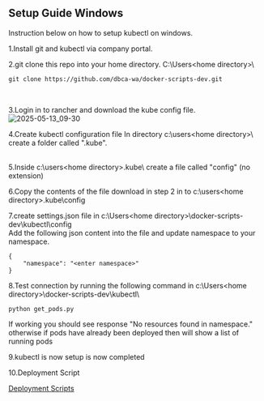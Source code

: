 ## Setup Guide Windows

Instruction below on how to setup kubectl on windows.
<BR>

1.Install git and kubectl via company portal.
<BR>

2.git clone this repo into your home directory. C:\Users\<home directory>\
```
git clone https://github.com/dbca-wa/docker-scripts-dev.git
```
<BR>

3.Login in to rancher and download the kube config file. 
![2025-05-13_09-30](https://github.com/user-attachments/assets/ec386fd8-aa1c-4814-b3ab-a107758a0941)
<BR>

4.Create kubectl configuration file
In directory c:\users\<home directory>\ create a folder called ".kube".   
<br>

5.Inside c:\users\<home directory>\.kube\ create a file called "config"  (no extension)
<br>

6.Copy the contents of the file download in step 2 in to c:\users\<home directory>\.kube\config

7.create settings.json file in c:\Users\<home directory>\docker-scripts-dev\kubectl\config\
   Add the following json content into the file and update namespace to your namespace.
```
{
    "namespace": "<enter namespace>"
}
```

8.Test connection by running the following command in c:\Users\<home directory>\docker-scripts-dev\kubectl\
```
python get_pods.py
```
If working you should see response "No resources found in <namespace> namespace." otherwise if pods have already been deployed then will show a list of running pods

9.kubectl is now setup is now completed
<br>

10.Deployment Script 

[Deployment Scripts](./DeploymentScript.md)

